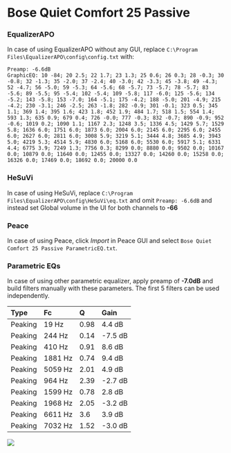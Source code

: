 # Bose Quiet Comfort 25 Passive

### EqualizerAPO
In case of using EqualizerAPO without any GUI, replace `C:\Program Files\EqualizerAPO\config\config.txt`
with:
```
Preamp: -6.6dB
GraphicEQ: 10 -84; 20 2.5; 22 1.7; 23 1.3; 25 0.6; 26 0.3; 28 -0.3; 30 -0.8; 32 -1.3; 35 -2.0; 37 -2.4; 40 -3.0; 42 -3.3; 45 -3.8; 49 -4.3; 52 -4.7; 56 -5.0; 59 -5.3; 64 -5.6; 68 -5.7; 73 -5.7; 78 -5.7; 83 -5.6; 89 -5.5; 95 -5.4; 102 -5.4; 109 -5.8; 117 -6.0; 125 -5.6; 134 -5.2; 143 -5.8; 153 -7.0; 164 -5.1; 175 -4.2; 188 -5.0; 201 -4.9; 215 -4.2; 230 -3.1; 246 -2.5; 263 -1.8; 282 -0.9; 301 -0.1; 323 0.5; 345 1.1; 369 1.4; 395 1.6; 423 1.8; 452 1.9; 484 1.7; 518 1.5; 554 1.4; 593 1.3; 635 0.9; 679 0.4; 726 -0.0; 777 -0.3; 832 -0.7; 890 -0.9; 952 -0.6; 1019 0.2; 1090 1.1; 1167 2.3; 1248 3.5; 1336 4.5; 1429 5.7; 1529 5.8; 1636 6.0; 1751 6.0; 1873 6.0; 2004 6.0; 2145 6.0; 2295 6.0; 2455 6.0; 2627 6.0; 2811 6.0; 3008 5.9; 3219 5.1; 3444 4.8; 3685 4.9; 3943 5.0; 4219 5.3; 4514 5.9; 4830 6.0; 5168 6.0; 5530 6.0; 5917 5.1; 6331 4.4; 6775 3.9; 7249 1.3; 7756 0.3; 8299 0.0; 8880 0.0; 9502 0.0; 10167 0.0; 10879 0.0; 11640 0.0; 12455 0.0; 13327 0.0; 14260 0.0; 15258 0.0; 16326 0.0; 17469 0.0; 18692 0.0; 20000 0.0
```

### HeSuVi
In case of using HeSuVi, replace `C:\Program Files\EqualizerAPO\config\HeSuVi\eq.txt` and omit `Preamp:
-6.6dB` and instead set Global volume in the UI for both channels to **-66**

### Peace
In case of using Peace, click *Import* in Peace GUI and select `Bose Quiet Comfort 25 Passive ParametricEQ.txt`.

### Parametric EQs
In case of using other parametric equalizer, apply preamp of **-7.0dB** and build filters manually with
these parameters. The first 5 filters can be used independently.

| Type    | Fc      |    Q | Gain    |
|:--------|:--------|:-----|:--------|
| Peaking | 19 Hz   | 0.98 | 4.4 dB  |
| Peaking | 244 Hz  | 0.14 | -7.5 dB |
| Peaking | 410 Hz  | 0.91 | 8.6 dB  |
| Peaking | 1881 Hz | 0.74 | 9.4 dB  |
| Peaking | 5059 Hz | 2.01 | 4.9 dB  |
| Peaking | 964 Hz  | 2.39 | -2.7 dB |
| Peaking | 1599 Hz | 0.78 | 2.8 dB  |
| Peaking | 1968 Hz | 2.05 | -3.2 dB |
| Peaking | 6611 Hz | 3.6  | 3.9 dB  |
| Peaking | 7032 Hz | 1.52 | -3.0 dB |

![](https://raw.githubusercontent.com/jaakkopasanen/AutoEq/master/results/innerfidelity/sbaf-serious/Bose%20Quiet%20Comfort%2025%20Passive/Bose%20Quiet%20Comfort%2025%20Passive.png)